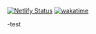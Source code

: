 [![Netlify Status](https://api.netlify.com/api/v1/badges/f7d6f4f0-59bc-4aab-b858-b3310011ca2f/deploy-status)](https://app.netlify.com/sites/portafolio-web-v2/deploys)
[![wakatime](https://wakatime.com/badge/user/c585b1da-c687-4d3b-89c1-72901e86fb52/project/32feec61-4a4e-4567-91a0-9e9801f0712c.svg)](https://wakatime.com/badge/user/c585b1da-c687-4d3b-89c1-72901e86fb52/project/32feec61-4a4e-4567-91a0-9e9801f0712c)


-test
